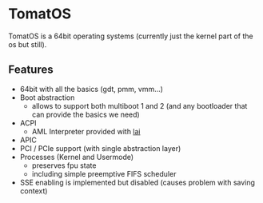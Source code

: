 # TomatOS

TomatOS is a 64bit operating systems (currently just the kernel part of the os but still).

## Features

* 64bit with all the basics (gdt, pmm, vmm...)
* Boot abstraction 
    * allows to support both multiboot 1 and 2 (and any bootloader that can provide the basics we need)
* ACPI
    * AML Interpreter provided with [lai](https://github.com/qword-os/lai)
* APIC
* PCI / PCIe support (with single abstraction layer)
* Processes (Kernel and Usermode)
    * preserves fpu state
    * including simple preemptive FIFS scheduler
* SSE enabling is implemented but disabled (causes problem with saving context)
